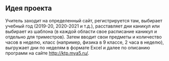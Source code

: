 ## Идея проекта
Учитель заходит на определенный сайт, регистрируется там, выбирает учебный год (2019-20, 2020-2021 и т.д.), расставляет дни каникул или выбирает из шаблона (в каждой области свое расписание каникул и отдельно для триместров). Затем вводит свои предметы и количество часов в неделю, класс (например, физика в 9 классе, 2 часа в неделю), выгружает дни по неделям в формате Excel и далее по описанию программ на сайте http://ktp.mya5.ru/.
